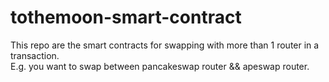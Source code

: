 # tothemoon-smart-contract

This repo are the smart contracts for swapping with more than 1 router in a transaction. \
E.g. you want to swap between pancakeswap router && apeswap router.